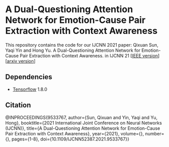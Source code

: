 # A Dual-Questioning Attention Network for Emotion-Cause Pair Extraction with Context Awareness
This repository contains the code for our IJCNN 2021 paper:
Qixuan Sun, Yaqi Yin and Hong Yu. A Dual-Questioning Attention Network for Emotion-Cause Pair Extraction with Context Awareness. in IJCNN 21 [[IEEE version](https://ieeexplore.ieee.org/document/9533767)] [[arxiv version](https://arxiv.org/abs/2104.07221)]

## Dependencies

- [Tensorflow](https://github.com/tensorflow/tensorflow) 1.8.0

## Citation
@INPROCEEDINGS{9533767,  author={Sun, Qixuan and Yin, Yaqi and Yu, Hong},  booktitle={2021 International Joint Conference on Neural Networks (IJCNN)},   title={A Dual-Questioning Attention Network for Emotion-Cause Pair Extraction with Context Awareness},   year={2021},  volume={},  number={},  pages={1-8},  doi={10.1109/IJCNN52387.2021.9533767}}


